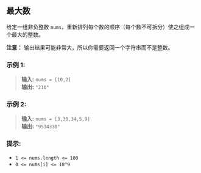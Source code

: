## 最大数

给定一组非负整数 `nums`，重新排列每个数的顺序（每个数不可拆分）使之组成一个最大的整数。

**注意：** 输出结果可能非常大，所以你需要返回一个字符串而不是整数。

### 示例 1:

> **输入:** `nums = [10,2]`                     
> **输出:** `"210"`

### 示例 2:

> **输入:** `nums = [3,30,34,5,9]`                       
> **输出:** `"9534330"`

### 提示:

* `1 <= nums.length <= 100`
* `0 <= nums[i] <= 10^9`